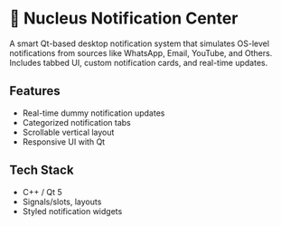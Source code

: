 # 🚨 Nucleus Notification Center

A smart Qt-based desktop notification system that simulates OS-level notifications from sources like WhatsApp, Email, YouTube, and Others. Includes tabbed UI, custom notification cards, and real-time updates.

## Features
- Real-time dummy notification updates
- Categorized notification tabs
- Scrollable vertical layout
- Responsive UI with Qt

## Tech Stack
- C++ / Qt 5
- Signals/slots, layouts
- Styled notification widgets
